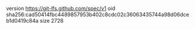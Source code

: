 version https://git-lfs.github.com/spec/v1
oid sha256:cad50414fbc4489857953b402c8cdc02c36063435744a98d06dceb1d0419c84a
size 2728
